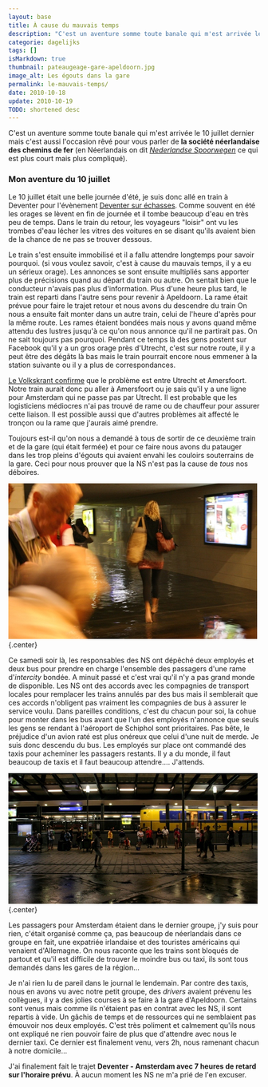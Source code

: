 ```yaml
---
layout: base
title: À cause du mauvais temps
description: "C'est un aventure somme toute banale qui m'est arrivée le 10 juillet dernier mais c'est aussi l'occasion rêvé pour vous parler de la société néerlandaise "
categorie: dagelijks
tags: []
isMarkdown: true
thumbnail: pateaugeage-gare-apeldoorn.jpg
image_alt: Les égouts dans la gare
permalink: le-mauvais-temps/
date: 2010-10-18
update: 2010-10-19
TODO: shortened desc
---
```


C'est un aventure somme toute banale qui m'est arrivée le 10 juillet dernier mais c'est aussi l'occasion rêvé pour vous parler de **la société néerlandaise des chemins de fer** (en Néerlandais on dit *[Nederlandse Spoorwegen](/les-nederlandse-spoorwegen)* ce qui est plus court mais plus compliqué).

### Mon aventure du 10 juillet
Le 10 juillet était une belle journée d'été, je suis donc allé en train à Deventer pour l'évènement [Deventer sur échasses](http://www.eventindeventer.nl/deventeropstelten/index.php). Comme souvent en été les orages se lèvent en fin de journée et il tombe beaucoup d'eau en très peu de temps. Dans le train du retour, les voyageurs "loisir" ont vu les trombes d'eau lécher les vitres des voitures en se disant qu'ils avaient bien de la chance de ne pas se trouver dessous.

Le train s'est ensuite immobilisé et il a fallu attendre longtemps pour savoir pourquoi. (si vous voulez savoir, c'est à cause du mauvais temps, il y a eu un sérieux orage). Les annonces se sont ensuite multipliés sans apporter plus de précisions quand au départ du train ou autre. On sentait bien que le conducteur n'avais pas plus d'information. Plus d'une heure plus tard, le train est reparti dans l'autre sens pour revenir à Apeldoorn. La rame était prévue pour faire le trajet retour et nous avons du descendre du train On nous a ensuite fait monter dans un autre train, celui de l'heure d'après pour la même route. Les rames étaient bondées mais nous y avons quand même attendu des lustres jusqu'à ce qu'on nous annonce qu'il ne partirait pas. On ne sait toujours pas pourquoi. Pendant ce temps là des gens postent sur Facebook qu'il y a un gros orage près d'Utrecht, c'est sur notre route, il y a peut être des dégâts là bas mais le train pourrait encore nous emmener à la station suivante ou il y a plus de correspondances. 

[Le Volkskrant confirme](http://www.volkskrant.nl/vk/nl/2664/Nieuws/article/detail/1010255/2010/07/10/Veel-overlast-door-noodweer.dhtml) que le problème est entre Utrecht et Amersfoort. Notre train aurait donc pu aller à Amersfoort ou je sais qu'il y a une ligne pour Amsterdam qui ne passe pas par Utrecht. Il est probable que les logisticiens médiocres n'ai pas trouvé de rame ou de chauffeur pour assurer cette liaison. Il est possible aussi que d'autres problèmes ait affecté le tronçon ou la rame que j'aurais aimé prendre. 

Toujours est-il qu'on nous a demandé à tous de sortir de ce deuxième train et de la gare (qui était fermée) et pour ce faire nous avons du patauger dans les trop pleins d'égouts qui avaient envahi les couloirs souterrains de la gare. Ceci pour nous prouver que la NS n'est pas la cause de *tous* nos déboires.

![Les égouts dans la gare](pateaugeage-gare-apeldoorn.jpg){.center}

Ce samedi soir là, les responsables des NS ont dépêché deux employés et deux bus pour prendre en charge l'ensemble des passagers d'une rame d'*intercity* bondée. A minuit passé et c'est vrai qu'il n'y a pas grand monde de disponible. Les NS ont des accords avec les compagnies de transport locales pour remplacer les trains annulés par des bus mais il semblerait que ces accords n'obligent pas vraiment les compagnies de bus à assurer le service voulu. Dans pareilles conditions, c'est du chacun pour soi, la cohue pour monter dans les bus avant que l'un des employés n'annonce que seuls les gens se rendant à l'aéroport de Schiphol sont prioritaires. Pas bête, le préjudice d'un avion raté est plus onéreux que celui d'une nuit de merde. Je suis donc descendu du bus. Les employés sur place ont commandé des taxis pour acheminer les passagers restants. Il y a du monde, il faut beaucoup de taxis et il faut beaucoup attendre.... J'attends.

![Attente à la gare d'Apeldoorn](attente-gare-apeldhoorn.jpg){.center}

Les passagers pour Amsterdam étaient dans le dernier groupe, j'y suis pour rien, c'était organisé comme ça, pas beaucoup de néerlandais dans ce groupe en fait, une expatriée irlandaise et des touristes américains qui venaient  d'Allemagne. On nous raconte que les trains sont bloqués de partout et qu'il est difficile de trouver le moindre bus ou taxi, ils sont tous demandés dans les gares de la région...

Je n'ai rien lu de pareil dans le journal le lendemain. Par contre des taxis, nous en avons vu avec notre petit groupe, des *drivers* avaient prévenu les collègues, il y a des jolies courses à se faire à la gare d'Apeldoorn. Certains sont venus mais comme ils n'étaient pas en contrat avec les NS, il sont repartis à vide. Un gâchis de temps et de ressources qui ne semblaient pas émouvoir nos deux employés. C'est très poliment et calmement qu'ils nous ont expliqué ne rien pouvoir faire de plus que d'attendre avec nous le dernier taxi. Ce dernier est finalement venu, vers 2h, nous ramenant chacun à notre domicile...

J'ai finalement fait le trajet **Deventer - Amsterdam avec 7 heures de retard sur l'horaire prévu**. À aucun moment les NS ne m'a prié de l'en excuser.
